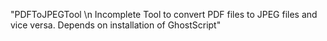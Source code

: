 "PDFToJPEGTool \n Incomplete Tool to convert PDF files to JPEG files and vice versa. Depends on installation of GhostScript" 
